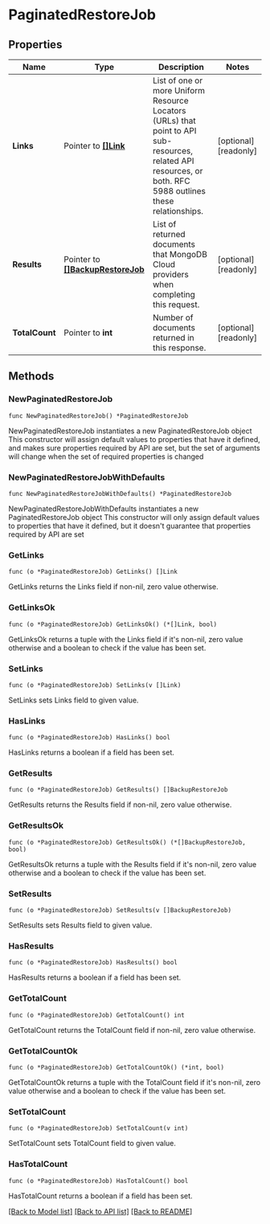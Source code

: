 # PaginatedRestoreJob

## Properties

Name | Type | Description | Notes
------------ | ------------- | ------------- | -------------
**Links** | Pointer to [**[]Link**](Link.md) | List of one or more Uniform Resource Locators (URLs) that point to API sub-resources, related API resources, or both. RFC 5988 outlines these relationships. | [optional] [readonly] 
**Results** | Pointer to [**[]BackupRestoreJob**](BackupRestoreJob.md) | List of returned documents that MongoDB Cloud providers when completing this request. | [optional] [readonly] 
**TotalCount** | Pointer to **int** | Number of documents returned in this response. | [optional] [readonly] 

## Methods

### NewPaginatedRestoreJob

`func NewPaginatedRestoreJob() *PaginatedRestoreJob`

NewPaginatedRestoreJob instantiates a new PaginatedRestoreJob object
This constructor will assign default values to properties that have it defined,
and makes sure properties required by API are set, but the set of arguments
will change when the set of required properties is changed

### NewPaginatedRestoreJobWithDefaults

`func NewPaginatedRestoreJobWithDefaults() *PaginatedRestoreJob`

NewPaginatedRestoreJobWithDefaults instantiates a new PaginatedRestoreJob object
This constructor will only assign default values to properties that have it defined,
but it doesn't guarantee that properties required by API are set

### GetLinks

`func (o *PaginatedRestoreJob) GetLinks() []Link`

GetLinks returns the Links field if non-nil, zero value otherwise.

### GetLinksOk

`func (o *PaginatedRestoreJob) GetLinksOk() (*[]Link, bool)`

GetLinksOk returns a tuple with the Links field if it's non-nil, zero value otherwise
and a boolean to check if the value has been set.

### SetLinks

`func (o *PaginatedRestoreJob) SetLinks(v []Link)`

SetLinks sets Links field to given value.

### HasLinks

`func (o *PaginatedRestoreJob) HasLinks() bool`

HasLinks returns a boolean if a field has been set.

### GetResults

`func (o *PaginatedRestoreJob) GetResults() []BackupRestoreJob`

GetResults returns the Results field if non-nil, zero value otherwise.

### GetResultsOk

`func (o *PaginatedRestoreJob) GetResultsOk() (*[]BackupRestoreJob, bool)`

GetResultsOk returns a tuple with the Results field if it's non-nil, zero value otherwise
and a boolean to check if the value has been set.

### SetResults

`func (o *PaginatedRestoreJob) SetResults(v []BackupRestoreJob)`

SetResults sets Results field to given value.

### HasResults

`func (o *PaginatedRestoreJob) HasResults() bool`

HasResults returns a boolean if a field has been set.

### GetTotalCount

`func (o *PaginatedRestoreJob) GetTotalCount() int`

GetTotalCount returns the TotalCount field if non-nil, zero value otherwise.

### GetTotalCountOk

`func (o *PaginatedRestoreJob) GetTotalCountOk() (*int, bool)`

GetTotalCountOk returns a tuple with the TotalCount field if it's non-nil, zero value otherwise
and a boolean to check if the value has been set.

### SetTotalCount

`func (o *PaginatedRestoreJob) SetTotalCount(v int)`

SetTotalCount sets TotalCount field to given value.

### HasTotalCount

`func (o *PaginatedRestoreJob) HasTotalCount() bool`

HasTotalCount returns a boolean if a field has been set.


[[Back to Model list]](../README.md#documentation-for-models) [[Back to API list]](../README.md#documentation-for-api-endpoints) [[Back to README]](../README.md)


